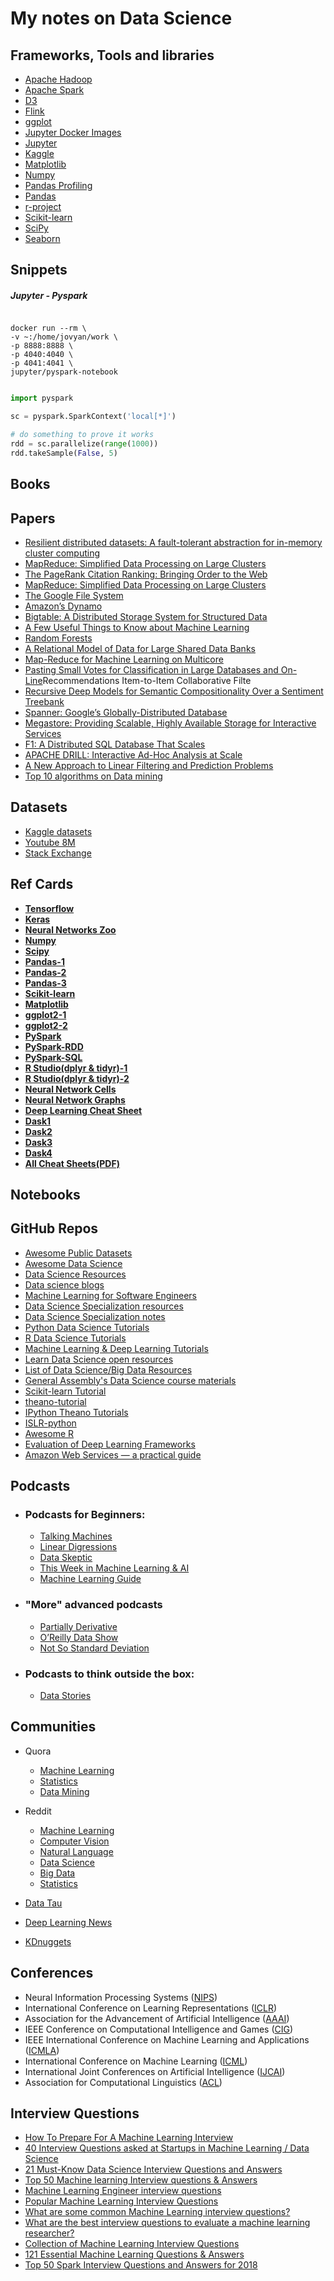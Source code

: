 # My notes on Data Science


## Frameworks, Tools and libraries

- [Apache Hadoop](https://hadoop.apache.org/)
- [Apache Spark](https://spark.apache.org/)
- [D3](https://d3js.org/)
- [Flink](https://flink.apache.org/)
- [ggplot](http://ggplot.yhathq.com/)
- [Jupyter Docker Images](https://jupyter-docker-stacks.readthedocs.io/en/latest/using/selecting.html)
- [Jupyter](https://jupyter.org/)
- [Kaggle](https://www.kaggle.com/)
- [Matplotlib](https://matplotlib.org/)
- [Numpy](https://numpy.org/)
- [Pandas Profiling](https://github.com/pandas-profiling/pandas-profiling)
- [Pandas](https://pandas.pydata.org/)
- [r-project](https://www.r-project.org/)
- [Scikit-learn](https://scikit-learn.org/)
- [SciPy](https://www.scipy.org/)
- [Seaborn](https://seaborn.pydata.org/)


## Snippets

##### Jupyter - Pyspark


```shell script

docker run --rm \
-v ~:/home/jovyan/work \
-p 8888:8888 \
-p 4040:4040 \
-p 4041:4041 \
jupyter/pyspark-notebook
```

```python

import pyspark 

sc = pyspark.SparkContext('local[*]')

# do something to prove it works
rdd = sc.parallelize(range(1000))
rdd.takeSample(False, 5)
```

## Books

## Papers

- [Resilient distributed datasets: A fault-tolerant abstraction for in-memory cluster computing](https://www.usenix.org/system/files/conference/nsdi12/nsdi12-final138.pdf)
- [MapReduce: Simplified Data Processing on Large Clusters](http://research.google.com/archive/mapreduce.html)
- [The PageRank Citation Ranking: Bringing Order to the Web](http://ilpubs.stanford.edu:8090/422)
- [MapReduce: Simplified Data Processing on Large Clusters](http://research.google.com/archive/mapreduce.html)
- [The Google File System](http://research.google.com/archive/gfs.html)
- [Amazon’s Dynamo](http://www.allthingsdistributed.com/2007/10/amazons_dynamo.html)
- [Bigtable: A Distributed Storage System for Structured Data](http://research.google.com/archive/bigtable.html)
- [A Few Useful Things to Know about Machine Learning](http://homes.cs.washington.edu/~pedrod/papers/cacm12.pdf)
- [Random Forests](http://oz.berkeley.edu/~breiman/randomforest2001.pdf)
- [A Relational Model of Data for Large Shared Data Banks](http://www.seas.upenn.edu/~zives/03f/cis550/codd.pdf)
- [Map-Reduce for Machine Learning on Multicore](http://machinelearning.wustl.edu/mlpapers/paper_files/NIPS2006_725.pdf)
- [Pasting Small Votes for Classification in Large Databases and On-Line</a>Recommendations Item-to-Item Collaborative Filte](http://sci2s.ugr.es/keel/pdf/algorithm/articulo/1999-ML-Breiman-Pasting%20Small%20Votes%20for%20Classification%20in%20Large%20Databases%20and%20On-Line.pdf)
- [Recursive Deep Models for Semantic Compositionality Over a Sentiment Treebank](http://nlp.stanford.edu/~socherr/EMNLP2013_RNTN.pdf)
- [Spanner: Google’s Globally-Distributed Database](http://research.google.com/archive/spanner.html)
- [Megastore: Providing Scalable, Highly Available Storage for Interactive Services](http://research.google.com/pubs/pub36971.html)
- [F1: A Distributed SQL Database That Scales](http://research.google.com/pubs/pub41344.html)
- [APACHE DRILL: Interactive Ad-Hoc Analysis at Scale](http://online.liebertpub.com/doi/pdfplus/10.1089/big.2013.0011)
- [A New Approach to Linear Filtering and Prediction Problems](http://www.cs.unc.edu/~welch/kalman/media/pdf/Kalman1960.pdf)
- [Top 10 algorithms on Data mining</a>](http://www.cs.umd.edu/~samir/498/10Algorithms-08.pdf)

## Datasets

- [Kaggle datasets](https://kaggle.com/datasets)
- [Youtube 8M](https://research.google.com/youtube8m/download.html)
- [Stack Exchange](https://data.stackexchange.com/help)

## Ref Cards

 - [**Tensorflow**](https://github.com/sandysnunes/data-science-notes/blob/master/PDFs/Tensorflow.pdf)<br>
  - [**Keras**](https://github.com/sandysnunes/data-science-notes/blob/master/Keras.jpg)<br>
  - [**Neural Networks Zoo**](https://github.com/sandysnunes/data-science-notes/blob/master/Neural%20Networks%20Zoo.png)<br>
  - [**Numpy**](https://github.com/sandysnunes/data-science-notes/blob/master/Numpy.png)<br>
  - [**Scipy**](https://github.com/sandysnunes/data-science-notes/blob/master/Scipy.png)<br>
  - [**Pandas-1**](https://github.com/sandysnunes/data-science-notes/blob/master/Pandas-1.jpg)<br>
  - [**Pandas-2**](https://github.com/sandysnunes/data-science-notes/blob/master/Pandas-2.jpg)<br>
  - [**Pandas-3**](https://github.com/sandysnunes/data-science-notes/blob/master/Pandas-3.png)<br>
  - [**Scikit-learn**](https://github.com/sandysnunes/data-science-notes/blob/master/Scikit%20Learn.png)<br>
  - [**Matplotlib**](https://github.com/sandysnunes/data-science-notes/blob/master/Matplotlib.png)<br>
  - [**ggplot2-1**](https://github.com/sandysnunes/data-science-notes/blob/master/ggplot2-1.jpg)<br>
  - [**ggplot2-2**](https://github.com/sandysnunes/data-science-notes/blob/master/ggplot2-2.jpg)<br>
  - [**PySpark**](https://github.com/sandysnunes/data-science-notes/blob/master/PySpark.jpg)<br>
  - [**PySpark-RDD**](https://github.com/sandysnunes/data-science-notes/blob/master/PySpark-RDD.png)<br>
  - [**PySpark-SQL**](https://github.com/sandysnunes/data-science-notes/blob/master/PySpark-SQL.png)<br>
  - [**R Studio(dplyr & tidyr)-1**](https://github.com/sandysnunes/data-science-notes/blob/master/Data%20Wrangling%20with%20dplyr%20and%20tidyr%20-%20R%20Studio-1.jpg)<br>
  - [**R Studio(dplyr & tidyr)-2**](https://github.com/sandysnunes/data-science-notes/blob/master/Data%20Wrangling%20with%20dplyr%20and%20tidyr%20-%20R%20Studio-2.jpg)<br>
  - [**Neural Network Cells**](https://github.com/sandysnunes/data-science-notes/blob/master/Neural%20Network%20Cells.png)<br>
  - [**Neural Network Graphs**](https://github.com/sandysnunes/data-science-notes/blob/master/Neural%20Network%20Graphs.png)<br>
  - [**Deep Learning Cheat Sheet**](https://github.com/sandysnunes/data-science-notes/blob/master/Deep%20Learning%20Cheat%20Sheet-Hacker%20Noon.pdf)<br>
  - [**Dask1**](https://github.com/sandysnunes/data-science-notes/blob/master/Dask1.png)
  - [**Dask2**](https://github.com/sandysnunes/data-science-notes/blob/master/Dask2.png)
  - [**Dask3**](https://github.com/sandysnunes/data-science-notes/blob/master/Dask3.png)
  - [**Dask4**](https://github.com/sandysnunes/data-science-notes/blob/master/Dask4.png)
  - [**All Cheat Sheets(PDF)**](https://github.com/sandysnunes/data-science-notes/blob/master/All%20Cheat%20Sheets.pdf)<br>

## Notebooks

## GitHub Repos

- [Awesome Public Datasets](https://github.com/awesomedata/awesome-public-datasets)
- [Awesome Data Science](https://github.com/bulutyazilim/awesome-datascience) 
- [Data Science Resources](https://github.com/jonathan-bower/DataScienceResources) 
- [Data science blogs](https://github.com/rushter/data-science-blogs) 
- [Machine Learning for Software Engineers](https://github.com/ZuzooVn/machine-learning-for-software-engineers) 
- [Data Science Specialization resources](https://github.com/DataScienceSpecialization/courses) 
- [Data Science Specialization notes](https://github.com/sux13/DataScienceSpCourseNotes) 
- [Python Data Science Tutorials](https://github.com/ujjwalkarn/DataSciencePython) 
- [R Data Science Tutorials](https://github.com/ujjwalkarn/DataScienceR) 
- [Machine Learning & Deep Learning Tutorials](https://github.com/ujjwalkarn/Machine-Learning-Tutorials) 
- [Learn Data Science open resources](https://github.com/nborwankar/LearnDataScience) 
- [List of Data Science/Big Data Resources](https://github.com/chaconnewu/free-data-science-books) 
- [General Assembly's Data Science course materials](https://github.com/justmarkham/DAT8) 
- [Scikit-learn Tutorial](https://github.com/jakevdp/sklearn_tutorial) 
- [theano-tutorial](https://github.com/craffel/theano-tutorial) 
- [IPython Theano Tutorials](https://github.com/jaberg/IPythonTheanoTutorials) 
- [ISLR-python](https://github.com/JWarmenhoven/ISLR-python) 
- [Awesome R](https://github.com/qinwf/awesome-R) 
- [Evaluation of Deep Learning Frameworks](https://github.com/zer0n/deepframeworks) 
- [Amazon Web Services — a practical guide](https://github.com/open-guides/og-aws)

## Podcasts
- ### Podcasts for Beginners:
    - [Talking Machines](http://www.thetalkingmachines.com/)
    - [Linear Digressions](http://lineardigressions.com/)
    - [Data Skeptic](http://dataskeptic.com/)
    - [This Week in Machine Learning & AI](https://twimlai.com/)
    - [Machine Learning Guide](http://ocdevel.com/podcasts/machine-learning)

- ### "More" advanced podcasts
    - [Partially Derivative](http://partiallyderivative.com/)
    - [O’Reilly Data Show](http://radar.oreilly.com/tag/oreilly-data-show-podcast)
    - [Not So Standard Deviation](https://soundcloud.com/nssd-podcast)

- ### Podcasts to think outside the box:
    - [Data Stories](http://datastori.es/)

## Communities
- Quora
    - [Machine Learning](https://www.quora.com/topic/Machine-Learning)
    - [Statistics](https://www.quora.com/topic/Statistics-academic-discipline)
    - [Data Mining](https://www.quora.com/topic/Data-Mining)

- Reddit
    - [Machine Learning](https://www.reddit.com/r/machinelearning)
    - [Computer Vision](https://www.reddit.com/r/computervision)
    - [Natural Language](https://www.reddit.com/r/languagetechnology)
    - [Data Science](https://www.reddit.com/r/datascience)
    - [Big Data](https://www.reddit.com/r/bigdata)
    - [Statistics](https://www.reddit.com/r/statistics)

- [Data Tau](http://www.datatau.com/)

- [Deep Learning News](http://news.startup.ml/)

- [KDnuggets](http://www.kdnuggets.com/)

## Conferences
- Neural Information Processing Systems ([NIPS](https://nips.cc/))
- International Conference on Learning Representations ([ICLR](http://www.iclr.cc/doku.php?id=ICLR2017:main&redirect=1))
- Association for the Advancement of Artificial Intelligence ([AAAI](http://www.aaai.org/Conferences/AAAI/aaai17.php))
- IEEE Conference on Computational Intelligence and Games ([CIG](http://www.ieee-cig.org/))
- IEEE International Conference on Machine Learning and Applications ([ICMLA](http://www.icmla-conference.org/))
- International Conference on Machine Learning ([ICML](https://2017.icml.cc/))
- International Joint Conferences on Artificial Intelligence ([IJCAI](http://www.ijcai.org/))
- Association for Computational Linguistics ([ACL](http://acl2017.org/))

## Interview Questions
- [How To Prepare For A Machine Learning Interview](http://blog.udacity.com/2016/05/prepare-machine-learning-interview.html)
- [40 Interview Questions asked at Startups in Machine Learning / Data Science](https://www.analyticsvidhya.com/blog/2016/09/40-interview-questions-asked-at-startups-in-machine-learning-data-science)
- [21 Must-Know Data Science Interview Questions and Answers](http://www.kdnuggets.com/2016/02/21-data-science-interview-questions-answers.html)
- [Top 50 Machine learning Interview questions & Answers](http://career.guru99.com/top-50-interview-questions-on-machine-learning/)
- [Machine Learning Engineer interview questions](https://resources.workable.com/machine-learning-engineer-interview-questions)
- [Popular Machine Learning Interview Questions](http://www.learn4master.com/machine-learning/popular-machine-learning-interview-questions)
- [What are some common Machine Learning interview questions?](https://www.quora.com/What-are-some-common-Machine-Learning-interview-questions)
- [What are the best interview questions to evaluate a machine learning researcher?](https://www.quora.com/What-are-the-best-interview-questions-to-evaluate-a-machine-learning-researcher)
- [Collection of Machine Learning Interview Questions](http://analyticscosm.com/machine-learning-interview-questions-for-data-scientist-interview/)
- [121 Essential Machine Learning Questions & Answers](https://elitedatascience.com/mlqa-reading-list)
- [Top 50 Spark Interview Questions and Answers for 2018](https://www.dezyre.com/article/top-50-spark-interview-questions-and-answers-for-2018/208)
